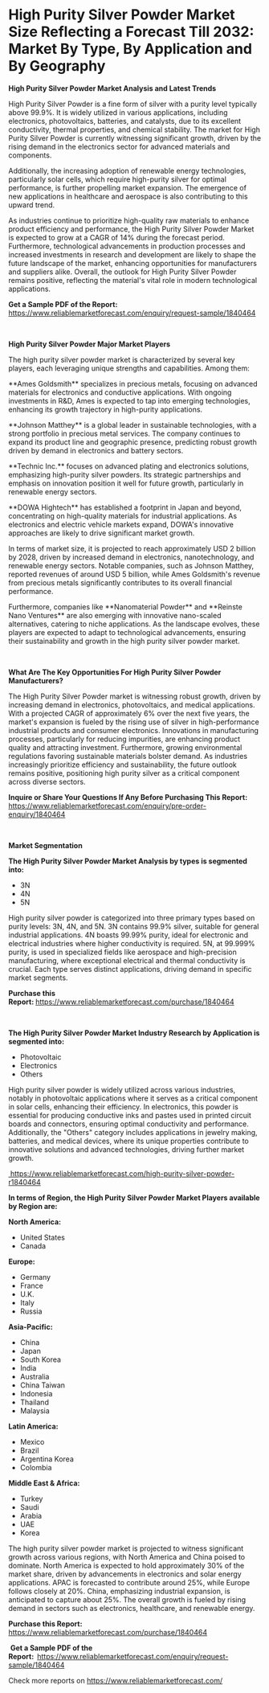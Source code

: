 <p><h1>High Purity Silver Powder Market Size Reflecting a Forecast Till 2032: Market By Type, By Application and By Geography</h1></p><p><strong>High Purity Silver Powder Market Analysis and Latest Trends</strong></p>
<p><p>High Purity Silver Powder is a fine form of silver with a purity level typically above 99.9%. It is widely utilized in various applications, including electronics, photovoltaics, batteries, and catalysts, due to its excellent conductivity, thermal properties, and chemical stability. The market for High Purity Silver Powder is currently witnessing significant growth, driven by the rising demand in the electronics sector for advanced materials and components. </p><p>Additionally, the increasing adoption of renewable energy technologies, particularly solar cells, which require high-purity silver for optimal performance, is further propelling market expansion. The emergence of new applications in healthcare and aerospace is also contributing to this upward trend. </p><p>As industries continue to prioritize high-quality raw materials to enhance product efficiency and performance, the High Purity Silver Powder Market is expected to grow at a CAGR of 14% during the forecast period. Furthermore, technological advancements in production processes and increased investments in research and development are likely to shape the future landscape of the market, enhancing opportunities for manufacturers and suppliers alike. Overall, the outlook for High Purity Silver Powder remains positive, reflecting the material's vital role in modern technological applications.</p></p>
<p><strong>Get a Sample PDF of the Report:&nbsp;</strong> <a href="https://www.reliablemarketforecast.com/enquiry/request-sample/1840464?utm_campaign=2245&utm_medium=2&utm_source=Github&utm_content=ia&utm_term=03022025&utm_id=high-purity-silver-powder">https://www.reliablemarketforecast.com/enquiry/request-sample/1840464</a></p>
<p>&nbsp;</p>
<p><strong>High Purity Silver Powder Major Market Players</strong></p>
<p><p>The high purity silver powder market is characterized by several key players, each leveraging unique strengths and capabilities. Among them:</p><p>**Ames Goldsmith** specializes in precious metals, focusing on advanced materials for electronics and conductive applications. With ongoing investments in R&D, Ames is expected to tap into emerging technologies, enhancing its growth trajectory in high-purity applications.</p><p>**Johnson Matthey** is a global leader in sustainable technologies, with a strong portfolio in precious metal services. The company continues to expand its product line and geographic presence, predicting robust growth driven by demand in electronics and battery sectors.</p><p>**Technic Inc.** focuses on advanced plating and electronics solutions, emphasizing high-purity silver powders. Its strategic partnerships and emphasis on innovation position it well for future growth, particularly in renewable energy sectors.</p><p>**DOWA Hightech** has established a footprint in Japan and beyond, concentrating on high-quality materials for industrial applications. As electronics and electric vehicle markets expand, DOWA's innovative approaches are likely to drive significant market growth.</p><p>In terms of market size, it is projected to reach approximately USD 2 billion by 2028, driven by increased demand in electronics, nanotechnology, and renewable energy sectors. Notable companies, such as Johnson Matthey, reported revenues of around USD 5 billion, while Ames Goldsmith's revenue from precious metals significantly contributes to its overall financial performance.</p><p>Furthermore, companies like **Nanomaterial Powder** and **Reinste Nano Ventures** are also emerging with innovative nano-scaled alternatives, catering to niche applications. As the landscape evolves, these players are expected to adapt to technological advancements, ensuring their sustainability and growth in the high purity silver powder market.</p></p>
<p>&nbsp;</p>
<p><strong>What Are The Key Opportunities For High Purity Silver Powder Manufacturers?</strong></p>
<p><p>The High Purity Silver Powder market is witnessing robust growth, driven by increasing demand in electronics, photovoltaics, and medical applications. With a projected CAGR of approximately 6% over the next five years, the market's expansion is fueled by the rising use of silver in high-performance industrial products and consumer electronics. Innovations in manufacturing processes, particularly for reducing impurities, are enhancing product quality and attracting investment. Furthermore, growing environmental regulations favoring sustainable materials bolster demand. As industries increasingly prioritize efficiency and sustainability, the future outlook remains positive, positioning high purity silver as a critical component across diverse sectors.</p></p>
<p><strong>Inquire or Share Your Questions If Any Before Purchasing This Report:</strong> <a href="https://www.reliablemarketforecast.com/enquiry/pre-order-enquiry/1840464?utm_campaign=2245&utm_medium=2&utm_source=Github&utm_content=ia&utm_term=03022025&utm_id=high-purity-silver-powder">https://www.reliablemarketforecast.com/enquiry/pre-order-enquiry/1840464</a></p>
<p>&nbsp;</p>
<p><strong>Market Segmentation</strong></p>
<p><strong>The High Purity Silver Powder Market Analysis by types is segmented into:</strong></p>
<p><ul><li>3N</li><li>4N</li><li>5N</li></ul></p>
<p><p>High purity silver powder is categorized into three primary types based on purity levels: 3N, 4N, and 5N. 3N contains 99.9% silver, suitable for general industrial applications. 4N boasts 99.99% purity, ideal for electronic and electrical industries where higher conductivity is required. 5N, at 99.999% purity, is used in specialized fields like aerospace and high-precision manufacturing, where exceptional electrical and thermal conductivity is crucial. Each type serves distinct applications, driving demand in specific market segments.</p></p>
<p><strong>Purchase this Report:&nbsp;</strong><a href="https://www.reliablemarketforecast.com/purchase/1840464?utm_campaign=2245&utm_medium=2&utm_source=Github&utm_content=ia&utm_term=03022025&utm_id=high-purity-silver-powder">https://www.reliablemarketforecast.com/purchase/1840464</a></p>
<p>&nbsp;</p>
<p><strong>The High Purity Silver Powder Market Industry Research by Application is segmented into:</strong></p>
<p><ul><li>Photovoltaic</li><li>Electronics</li><li>Others</li></ul></p>
<p><p>High purity silver powder is widely utilized across various industries, notably in photovoltaic applications where it serves as a critical component in solar cells, enhancing their efficiency. In electronics, this powder is essential for producing conductive inks and pastes used in printed circuit boards and connectors, ensuring optimal conductivity and performance. Additionally, the "Others" category includes applications in jewelry making, batteries, and medical devices, where its unique properties contribute to innovative solutions and advanced technologies, driving further market growth.</p></p>
<p><a href="https://www.reliablemarketforecast.com/high-purity-silver-powder-r1840464?utm_campaign=2245&utm_medium=2&utm_source=Github&utm_content=ia&utm_term=03022025&utm_id=high-purity-silver-powder">&nbsp;https://www.reliablemarketforecast.com/high-purity-silver-powder-r1840464</a></p>
<p><strong>In terms of Region, the High Purity Silver Powder Market Players available by Region are:</strong></p>
<p>
    <p> <strong> North America: </strong>
        <ul>
            <li>United States</li>
            <li>Canada</li>
        </ul>
        </p> 
    <p> <strong> Europe: </strong>
        <ul>
            <li>Germany</li>
            <li>France</li>
            <li>U.K.</li>
            <li>Italy</li>
            <li>Russia</li>
        </ul>
        </p> 
    <p> <strong> Asia-Pacific: </strong>
        <ul>
            <li>China</li>
            <li>Japan</li>
            <li>South Korea</li>
            <li>India</li>
            <li>Australia</li>
            <li>China Taiwan</li>
            <li>Indonesia</li>
            <li>Thailand</li>
            <li>Malaysia</li>
        </ul>
        </p> 
    <p> <strong> Latin America: </strong>
        <ul>
            <li>Mexico</li>
            <li>Brazil</li>
            <li>Argentina Korea</li>
            <li>Colombia</li>
        </ul>
        </p> 
    <p> <strong> Middle East & Africa: </strong>
        <ul>
            <li>Turkey</li>
            <li>Saudi</li>
            <li>Arabia</li>
            <li>UAE</li>
            <li>Korea</li>
        </ul>
    </p>
    </p>
<p><p>The high purity silver powder market is projected to witness significant growth across various regions, with North America and China poised to dominate. North America is expected to hold approximately 30% of the market share, driven by advancements in electronics and solar energy applications. APAC is forecasted to contribute around 25%, while Europe follows closely at 20%. China, emphasizing industrial expansion, is anticipated to capture about 25%. The overall growth is fueled by rising demand in sectors such as electronics, healthcare, and renewable energy.</p></p>
<p><strong>Purchase this Report: </strong><a href="https://www.reliablemarketforecast.com/purchase/1840464?utm_campaign=2245&utm_medium=2&utm_source=Github&utm_content=ia&utm_term=03022025&utm_id=high-purity-silver-powder">https://www.reliablemarketforecast.com/purchase/1840464</a></p>
<p>&nbsp;<strong>Get a Sample PDF of the Report:&nbsp;&nbsp;</strong><a href="https://www.reliablemarketforecast.com/enquiry/request-sample/1840464?utm_campaign=2245&utm_medium=2&utm_source=Github&utm_content=ia&utm_term=03022025&utm_id=high-purity-silver-powder">https://www.reliablemarketforecast.com/enquiry/request-sample/1840464</a></p>
<p><strong></strong></p>
<p>Check more reports on <a href="https://www.reliablemarketforecast.com/?utm_campaign=2245&utm_medium=2&utm_source=Github&utm_content=ia&utm_term=03022025&utm_id=high-purity-silver-powder">https://www.reliablemarketforecast.com/</a></p>